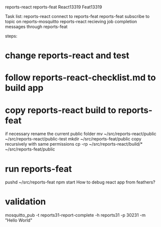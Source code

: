 reports-react
reports-feat
React13319
Feat13319

Task list:
reports-react connect to reports-feat
reports-feat subscribe to topic on reports-mosquitto
reports-react recieving job completion messages through reports-feat

steps:
# change reports-react and test
# follow reports-react-checklist.md to build app
# copy reports-react build to reports-feat
if necessary rename the current public folder
mv ~/src/reports-react/public ~/src/reports-react/public-test
mkdir ~/src/reports-feat/public
copy recursively with same permissions
cp -rp ~/src/reports-react/build/* ~/src/reports-feat/public

# run reports-feat
pushd ~/src/reports-feat
npm start
How to debug react app from feathers?

# validation
mosquitto_pub -t reports31-report-complete -h reports31 -p 30231 -m "Hello World"

